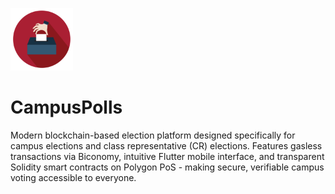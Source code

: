 <img src="https://raw.githubusercontent.com/OlaPhoenix/campuspolls/main/assets/images/appicon.png"
alt="CampusPolls logo"
width="100"
height="100"/>

# CampusPolls
Modern blockchain-based election platform designed specifically for campus elections and class representative (CR) elections. Features gasless transactions via Biconomy, intuitive Flutter mobile interface, and transparent Solidity smart contracts on Polygon PoS - making secure, verifiable campus voting accessible to everyone.
